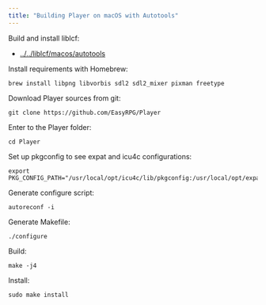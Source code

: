 ```yaml
---
title: "Building Player on macOS with Autotools"
---
```

Build and install liblcf:

-   [../../liblcf/macos/autotools](..//../liblcf/macos/autotools)

Install requirements with Homebrew:

    brew install libpng libvorbis sdl2 sdl2_mixer pixman freetype

Download Player sources from git:

    git clone https://github.com/EasyRPG/Player

Enter to the Player folder:

    cd Player

Set up pkgconfig to see expat and icu4c configurations:

    export PKG_CONFIG_PATH="/usr/local/opt/icu4c/lib/pkgconfig:/usr/local/opt/expat/lib/pkgconfig:$PKG_CONFIG_PATH"

Generate configure script:

    autoreconf -i

Generate Makefile:

    ./configure

Build:

    make -j4

Install:

    sudo make install
